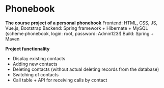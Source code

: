 # Phonebook #

**The course project of a personal phonebook**
Frontend: HTML, CSS, JS, Vue.js, Bootstrap
Backend: Spring framework + Hibernate + MySQL (scheme:phonebook, login: root, password: Admin123!)
Build: Spring + Maven

**Project functionality**
- Display existing contacts
- Adding new contacts
- Deleting contacts (without actual deleting records from the database)
- Switching <importance> of contacts
- Call table + API for receiving calls by contact
